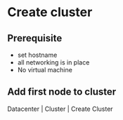 # Create cluster

## Prerequisite

* set hostname
* all networking is in place
* No virtual machine

## Add first node to cluster

Datacenter | Cluster | Create Cluster
